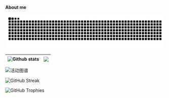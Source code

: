 **About me**

![浅色](https://raw.githubusercontent.com/dtapps/dtapps/output/github-contribution-grid-snake.svg)

| <img align="center" src="https://github-readme-stats.vercel.app/api?username=dtapps&show_icons=true&include_all_commits=true&theme=light&hide_border=true&count_private=true" alt="Github stats" /> | <img align="center" src="https://github-readme-stats.vercel.app/api/top-langs/?username=dtapps&layout=compact&theme=light&hide_border=true&count_private=true" />|
| :------------: | :------------: |

![活动图谱](https://github-readme-activity-graph.vercel.app/graph?username=dtapps&theme=github-light&area=true&hide_border=true&line=FFD700&point=FF69B4)

![GitHub Streak](https://github-readme-streak-stats.herokuapp.com/?user=dtapps&theme=light&hide_border=true)

![GitHub Trophies](https://github-profile-trophy.vercel.app/?username=dtapps&theme=flat&no-background=true)

